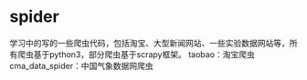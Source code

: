 # spider
学习中的写的一些爬虫代码，包括淘宝、大型新闻网站、一些实验数据网站等，所有爬虫基于python3，部分爬虫基于scrapy框架。
taobao：淘宝爬虫
cma_data_spider：中国气象数据网爬虫
